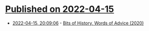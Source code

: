 # [Published on 2022-04-15](index.md)

* [2022-04-15, 20:09:06](https://news.ycombinator.com/item?id=31045174) - [Bits of History, Words of Advice (2020)](https://gbracha.blogspot.com/2020/05/bits-of-history-words-of-advice.html)
